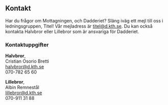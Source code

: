 ## Kontakt

Har du frågor om Mottagningen, och Dadderiet? Släng iväg ett mejl till oss i ledningsgruppen, Titel! Vår mejladress är [titel@d.kth.se](mailto:titel@d.kth.se). Du kan också kontakta Halvbror eller Lillebror som är ansvariga för Dadderiet.

### Kontaktuppgifter

**Halvbror**, <br />
Cristian Osorio Bretti<br />
[halvbror@d.kth.se](mailto:halvbror@d.kth.se)<br />
070-782 65 60

**Lillebror**, <br />
Albin Remnestål<br />
[lillebror@d.kth.se](mailto:lillebror@d.kth.se)<br />
070-911 31 88